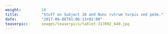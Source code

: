 ```yaml
---
weight:         10
title:          "Stuff on Subject 10 and Nunc rutrum turpis sed pede."
date:           "2017-06-08T01:06:13+02:00"
teaserpic:      images/teaserpics/tablet-313002_640.jpg
---
```



